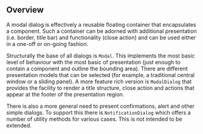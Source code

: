 ## Overview

A modal dialog is effectively a reusable floating container that encapsulates a component.  Such a container can be adorned with additional presentation (i.e. border, title bar) and functionality (close action) and can be used either in a one-off or on-going fashion.

Structurally the base of all dialogs is `Modal`.  This implements the most basic level of behaviour with the most basic of presentation (just enough to contain a component and outline the bounding area).  There are different presentation models that can be selected (for example, a traditional central window or a sliding panel).  A more feature rich version is `ModalDialog` that provides the facility to render a title structure, close action and actions that appear at the footer of the presentation region.

There is also a more general need to present confirmations, alert and other simple dialogs.  To support this there is `NotificationDialog` which offers a number of utility methods for various cases.  This is not intended to be extended.